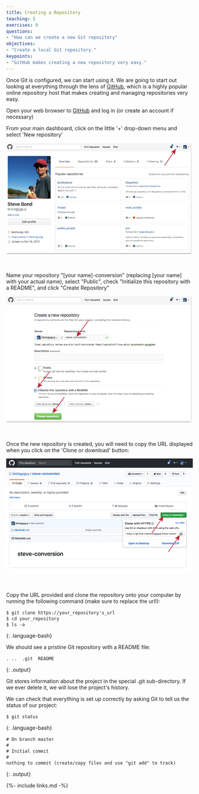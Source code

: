 ```yaml
---
title: Creating a Repository
teaching: 5
exercises: 0
questions:
- "How can we create a new Git repository"
objectives:
- "Create a local Git repository."
keypoints:
- "GitHub makes creating a new repository very easy."
---
```


Once Git is configured, we can start using it. We are going to start out looking
 at everything through the lens of [GitHub](https://github.com/), which
 is a highly popular online repository host that makes creating and
 managing repositories very easy.


Open your web browser to [GitHub](https://github.com/) and log in (or
 create an account if necessary)

From your main dashboard, click on the little '+' drop-down menu and
 select 'New repository'

![Creating a Repository on GitHub (Step 1)](../fig/github-create-repo-01.png)

&nbsp;

Name your repository "[your name]-conversion" (replacing [your name]
 with your actual name), select "Public", check "Initialize this repository
 with a README", and click "Create Repository"

![Creating a Repository on GitHub (Step 2)](../fig/github-create-repo-02.png)

&nbsp;

Once the new repository is created, you will need to copy the URL displayed
 when you click on the 'Clone or download' button:

![Creating a Repository on GitHub (Step 3)](../fig/github-create-repo-03.png)

&nbsp;

Copy the URL provided and clone the repository onto your computer by
 running the following command (make sure to replace the url!):

~~~
$ git clone https://your_repository's_url
$ cd your_repository
$ ls -a
~~~
{: .language-bash}

We should see a pristine Git repository with a README file:

~~~
. ..  .git  README
~~~
{: .output}

Git stores information about the project in the special .git
 sub-directory. If we ever delete it, we will lose the project's history.

We can check that everything is set up correctly by asking Git to tell
 us the status of our project:

~~~
$ git status
~~~
{: .language-bash}

~~~
# On branch master
#
# Initial commit
#
nothing to commit (create/copy files and use "git add" to track)
~~~
{: .output}

{%- include links.md -%}
